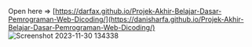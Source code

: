 Open here => [https://darfax.github.io/Projek-Akhir-Belajar-Dasar-Pemrograman-Web-Dicoding/](https://danisharfa.github.io/Projek-Akhir-Belajar-Dasar-Pemrograman-Web-Dicoding/)
![Screenshot 2023-11-30 134338](https://github.com/darfax/Projek-Akhir-Belajar-Dasar-Pemrograman-Web-Dicoding/assets/76889863/0ee752ea-4aa2-4208-b446-f748ae998039)
